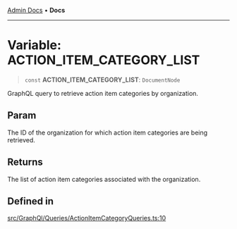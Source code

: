 [Admin Docs](/) • **Docs**

***

# Variable: ACTION\_ITEM\_CATEGORY\_LIST

> `const` **ACTION\_ITEM\_CATEGORY\_LIST**: `DocumentNode`

GraphQL query to retrieve action item categories by organization.

## Param

The ID of the organization for which action item categories are being retrieved.

## Returns

The list of action item categories associated with the organization.

## Defined in

[src/GraphQl/Queries/ActionItemCategoryQueries.ts:10](https://github.com/PalisadoesFoundation/talawa-admin/blob/main/src/GraphQl/Queries/ActionItemCategoryQueries.ts#L10)
